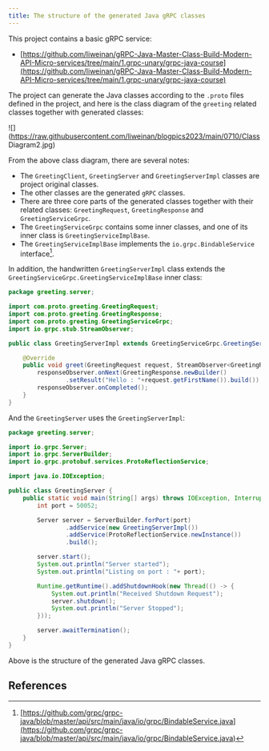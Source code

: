 ```yaml
---
title: The structure of the generated Java gRPC classes
---
```


This project contains a basic gRPC service:

- [https://github.com/liweinan/gRPC-Java-Master-Class-Build-Modern-API-Micro-services/tree/main/1.grpc-unary/grpc-java-course](https://github.com/liweinan/gRPC-Java-Master-Class-Build-Modern-API-Micro-services/tree/main/1.grpc-unary/grpc-java-course)

The project can generate the Java classes according to the `.proto` files defined in the project, and here is the class diagram of the `greeting` related classes together with generated classes:

![](https://raw.githubusercontent.com/liweinan/blogpics2023/main/0710/Class Diagram2.jpg)

From the above class diagram, there are several notes:

- The `GreetingClient`, `GreetingServer` and `GreetingServerImpl` classes are project original classes.
- The other classes are the generated `gRPC` classes.
- There are three core parts of the generated classes together with their related classes: `GreetingRequest`, `GreetingResponse` and `GreetingServiceGrpc`.
- The `GreetingServiceGrpc` contains some inner classes, and one of its inner class is `GreetingServiceImplBase`.
- The `GreetingServiceImplBase` implements the `io.grpc.BindableService` interface[^grpc].

In addition, the handwritten `GreetingServerImpl` class extends the `GreetingServiceGrpc.GreetingServiceImplBase` inner class:

```java
package greeting.server;

import com.proto.greeting.GreetingRequest;
import com.proto.greeting.GreetingResponse;
import com.proto.greeting.GreetingServiceGrpc;
import io.grpc.stub.StreamObserver;

public class GreetingServerImpl extends GreetingServiceGrpc.GreetingServiceImplBase {

    @Override
    public void greet(GreetingRequest request, StreamObserver<GreetingResponse> responseObserver) {
        responseObserver.onNext(GreetingResponse.newBuilder()
                .setResult("Hello : "+request.getFirstName()).build());
        responseObserver.onCompleted();
    }
}
```

And the `GreetingServer`  uses the `GreetingServerImpl`:

```java
package greeting.server;

import io.grpc.Server;
import io.grpc.ServerBuilder;
import io.grpc.protobuf.services.ProtoReflectionService;

import java.io.IOException;

public class GreetingServer {
    public static void main(String[] args) throws IOException, InterruptedException {
        int port = 50052;

        Server server = ServerBuilder.forPort(port)
                .addService(new GreetingServerImpl())
                .addService(ProtoReflectionService.newInstance())
                .build();

        server.start();
        System.out.println("Server started");
        System.out.println("Listing on port : "+ port);

        Runtime.getRuntime().addShutdownHook(new Thread(() -> {
            System.out.println("Received Shutdown Request");
            server.shutdown();
            System.out.println("Server Stopped");
        }));

        server.awaitTermination();
    }
}
```

Above is the structure of the generated Java gRPC classes.


## References

[^grpc]: [https://github.com/grpc/grpc-java/blob/master/api/src/main/java/io/grpc/BindableService.java](https://github.com/grpc/grpc-java/blob/master/api/src/main/java/io/grpc/BindableService.java)


